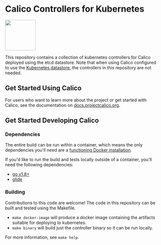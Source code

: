 # Calico Controllers for Kubernetes
<img src="http://docs.projectcalico.org/images/felix.png" width="100" height="100">

This repository contains a collection of kubernetes controllers for Calico deployed using the
etcd datastore.  Note that when using Calico configured to use the [Kubernetes datastore][kdd], the controllers in this repository are not needed.

## Get Started Using Calico

For users who want to learn more about the project or get started with Calico, see the documentation on [docs.projectcalico.org](https://docs.projectcalico.org).

## Get Started Developing Calico

### Dependencies

The entire build can be run within a container, which means the only dependencies you'll need are a [functioning Docker installation](https://docs.docker.com/engine/installation/).

If you'd like to run the build and tests locally outside of a container, you'll need the following dependencies:

- [go v1.8+](https://golang.org/doc/install)
- [glide](https://github.com/Masterminds/glide/)

### Building

Contributions to this code are welcome!  The code in this repository can be built and tested using the Makefile.

- `make docker-image` will produce a docker image containing the artifacts suitable for deploying to kubernetes.
- `make binary` will build just the controller binary so it can be run locally.

For more information, see `make help`.

[kdd]: http://docs.projectcalico.org/v2.0/getting-started/kubernetes/installation/hosted/k8s-backend/
